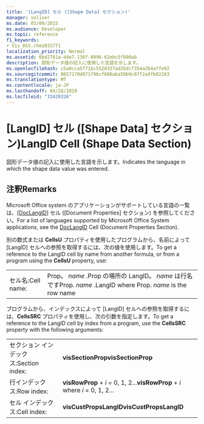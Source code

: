 ```yaml
---
title: '[LangID] セル ([Shape Data] セクション)'
manager: soliver
ms.date: 03/09/2015
ms.audience: Developer
ms.topic: reference
f1_keywords:
- Vis_DSS.chm1033771
localization_priority: Normal
ms.assetid: 6bd2781a-d4e7-136f-8996-62ebc5f890ab
description: 図形データ値の記入に使用した言語を示します。
ms.openlocfilehash: c5a0cca5f71bc5520337ad2bdcf354a2b4affe92
ms.sourcegitcommit: 8657170d071f9bcf680aba50b9c07f2a4fb82283
ms.translationtype: MT
ms.contentlocale: ja-JP
ms.lasthandoff: 04/28/2019
ms.locfileid: "33420326"
---
```

# <a name="langid-cell-shape-data-section"></a><span data-ttu-id="374f9-103">[LangID] セル ([Shape Data] セクション)</span><span class="sxs-lookup"><span data-stu-id="374f9-103">LangID Cell (Shape Data Section)</span></span>

<span data-ttu-id="374f9-104">図形データ値の記入に使用した言語を示します。</span><span class="sxs-lookup"><span data-stu-id="374f9-104">Indicates the language in which the shape data value was entered.</span></span> 
  
## <a name="remarks"></a><span data-ttu-id="374f9-105">注釈</span><span class="sxs-lookup"><span data-stu-id="374f9-105">Remarks</span></span>

<span data-ttu-id="374f9-106">Microsoft Office system のアプリケーションがサポートしている言語の一覧は、[[DocLangID]](doclangid-cell-document-properties-section.md) セル ([Document Properties] セクション) を参照してください。</span><span class="sxs-lookup"><span data-stu-id="374f9-106">For a list of languages supported by Microsoft Office System applications, see the [DocLangID](doclangid-cell-document-properties-section.md) Cell (Document Properties Section).</span></span> 
  
<span data-ttu-id="374f9-107">別の数式または **CellsU** プロパティを使用したプログラムから、名前によって [LangID] セルへの参照を取得するには、次の値を使用します。</span><span class="sxs-lookup"><span data-stu-id="374f9-107">To get a reference to the LangID cell by name from another formula, or from a program using the **CellsU** property, use:</span></span> 
  
|||
|:-----|:-----|
| <span data-ttu-id="374f9-108">セル名:</span><span class="sxs-lookup"><span data-stu-id="374f9-108">Cell name:</span></span>  <br/> | <span data-ttu-id="374f9-109">Prop。  *name*  .Prop の場所の LangID。  *name*  は行名です</span><span class="sxs-lookup"><span data-stu-id="374f9-109">Prop.  *name*  .LangID            where Prop.  *name*  is the row name</span></span>  <br/> |
   
<span data-ttu-id="374f9-110">プログラムから、インデックスによって [LangID] セルへの参照を取得するには、**CellsSRC** プロパティを使用し、次の引数を指定します。</span><span class="sxs-lookup"><span data-stu-id="374f9-110">To get a reference to the LangID cell by index from a program, use the **CellsSRC** property with the following arguments:</span></span> 
  
|||
|:-----|:-----|
| <span data-ttu-id="374f9-111">セクション インデックス:</span><span class="sxs-lookup"><span data-stu-id="374f9-111">Section index:</span></span>  <br/> |<span data-ttu-id="374f9-112">**visSectionProp**</span><span class="sxs-lookup"><span data-stu-id="374f9-112">**visSectionProp**</span></span> <br/> |
| <span data-ttu-id="374f9-113">行インデックス:</span><span class="sxs-lookup"><span data-stu-id="374f9-113">Row index:</span></span>  <br/> |<span data-ttu-id="374f9-114">**visRowProp**  +  *i* *=* 0, 1, 2...</span><span class="sxs-lookup"><span data-stu-id="374f9-114">**visRowProp** +  *i*            where  *i*  = 0, 1, 2...</span></span>  <br/> |
| <span data-ttu-id="374f9-115">セル インデックス:</span><span class="sxs-lookup"><span data-stu-id="374f9-115">Cell index:</span></span>  <br/> |<span data-ttu-id="374f9-116">**visCustPropsLangID**</span><span class="sxs-lookup"><span data-stu-id="374f9-116">**visCustPropsLangID**</span></span> <br/> |
   

